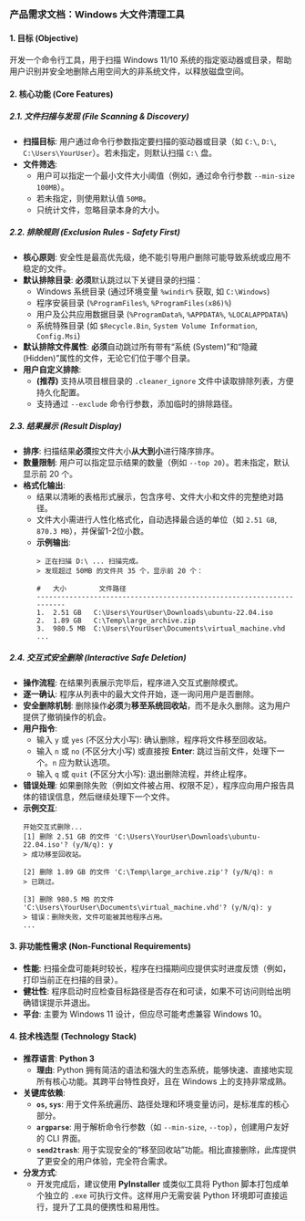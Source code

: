 ### **产品需求文档：Windows 大文件清理工具**

#### 1. **目标 (Objective)**
开发一个命令行工具，用于扫描 Windows 11/10 系统的指定驱动器或目录，帮助用户识别并安全地删除占用空间大的非系统文件，以释放磁盘空间。

#### 2. **核心功能 (Core Features)**

##### 2.1. 文件扫描与发现 (File Scanning & Discovery)
- **扫描目标**: 用户通过命令行参数指定要扫描的驱动器或目录（如 `C:\`, `D:\`, `C:\Users\YourUser`）。若未指定，则默认扫描 `C:\` 盘。
- **文件筛选**:
    - 用户可以指定一个最小文件大小阈值（例如，通过命令行参数 `--min-size 100MB`）。
    - 若未指定，则使用默认值 `50MB`。
    - 只统计文件，忽略目录本身的大小。

##### 2.2. 排除规则 (Exclusion Rules - Safety First)
- **核心原则**: 安全性是最高优先级，绝不能引导用户删除可能导致系统或应用不稳定的文件。
- **默认排除目录**: **必须**默认跳过以下关键目录的扫描：
    - Windows 系统目录 (通过环境变量 `%windir%` 获取, 如 `C:\Windows`)
    - 程序安装目录 (`%ProgramFiles%`, `%ProgramFiles(x86)%`)
    - 用户及公共应用数据目录 (`%ProgramData%`, `%APPDATA%`, `%LOCALAPPDATA%`)
    - 系统特殊目录 (如 `$Recycle.Bin`, `System Volume Information`, `Config.Msi`)
- **默认排除文件属性**: **必须**自动跳过所有带有“系统 (System)”和“隐藏 (Hidden)”属性的文件，无论它们位于哪个目录。
- **用户自定义排除**:
    - **(推荐)** 支持从项目根目录的 `.cleaner_ignore` 文件中读取排除列表，方便持久化配置。
    - 支持通过 `--exclude` 命令行参数，添加临时的排除路径。

##### 2.3. 结果展示 (Result Display)
- **排序**: 扫描结果**必须**按文件大小**从大到小**进行降序排序。
- **数量限制**: 用户可以指定显示结果的数量（例如 `--top 20`）。若未指定，默认显示前 20 个。
- **格式化输出**:
    - 结果以清晰的表格形式展示，包含序号、文件大小和文件的完整绝对路径。
    - 文件大小需进行人性化格式化，自动选择最合适的单位（如 `2.51 GB`, `870.3 MB`），并保留1-2位小数。
    - **示例输出**:
      ```
      > 正在扫描 D:\ ... 扫描完成。
      > 发现超过 50MB 的文件共 35 个，显示前 20 个：

      #   大小        文件路径
      ----------------------------------------------------------------------
      1.  2.51 GB   C:\Users\YourUser\Downloads\ubuntu-22.04.iso
      2.  1.89 GB   C:\Temp\large_archive.zip
      3.  980.5 MB  C:\Users\YourUser\Documents\virtual_machine.vhd
      ...
      ```

##### 2.4. 交互式安全删除 (Interactive Safe Deletion)
- **操作流程**: 在结果列表展示完毕后，程序进入交互式删除模式。
- **逐一确认**: 程序从列表中的最大文件开始，逐一询问用户是否删除。
- **安全删除机制**: 删除操作**必须**为**移至系统回收站**，而不是永久删除。这为用户提供了撤销操作的机会。
- **用户指令**:
    - 输入 `y` 或 `yes` (不区分大小写): 确认删除，程序将文件移至回收站。
    - 输入 `n` 或 `no` (不区分大小写) 或直接按 **Enter**: 跳过当前文件，处理下一个。`n` 应为默认选项。
    - 输入 `q` 或 `quit` (不区分大小写): 退出删除流程，并终止程序。
- **错误处理**: 如果删除失败（例如文件被占用、权限不足），程序应向用户报告具体的错误信息，然后继续处理下一个文件。
- **示例交互**:
  ```
  开始交互式删除...
  [1] 删除 2.51 GB 的文件 'C:\Users\YourUser\Downloads\ubuntu-22.04.iso'? (y/N/q): y
  > 成功移至回收站。

  [2] 删除 1.89 GB 的文件 'C:\Temp\large_archive.zip'? (y/N/q): n
  > 已跳过。

  [3] 删除 980.5 MB 的文件 'C:\Users\YourUser\Documents\virtual_machine.vhd'? (y/N/q): y
  > 错误：删除失败，文件可能被其他程序占用。
  ...
  ```

#### 3. **非功能性需求 (Non-Functional Requirements)**
- **性能**: 扫描全盘可能耗时较长，程序在扫描期间应提供实时进度反馈（例如，打印当前正在扫描的目录）。
- **健壮性**: 程序启动时应检查目标路径是否存在和可读，如果不可访问则给出明确错误提示并退出。
- **平台**: 主要为 Windows 11 设计，但应尽可能考虑兼容 Windows 10。

#### 4. **技术栈选型 (Technology Stack)**
- **推荐语言**: **Python 3**
    - **理由**: Python 拥有简洁的语法和强大的生态系统，能够快速、直接地实现所有核心功能。其跨平台特性良好，且在 Windows 上的支持非常成熟。
- **关键库依赖**:
    - **`os`, `sys`**: 用于文件系统遍历、路径处理和环境变量访问，是标准库的核心部分。
    - **`argparse`**: 用于解析命令行参数（如 `--min-size`, `--top`），创建用户友好的 CLI 界面。
    - **`send2trash`**: 用于实现安全的“移至回收站”功能。相比直接删除，此库提供了更安全的用户体验，完全符合需求。
- **分发方式**:
    - 开发完成后，建议使用 **PyInstaller** 或类似工具将 Python 脚本打包成单个独立的 `.exe` 可执行文件。这样用户无需安装 Python 环境即可直接运行，提升了工具的便携性和易用性。
